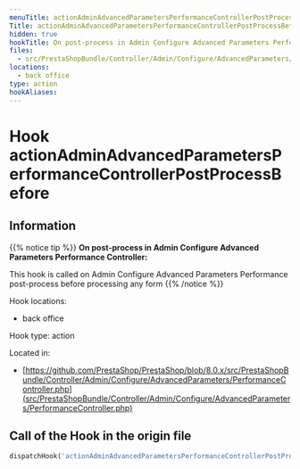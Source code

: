 ```yaml
---
menuTitle: actionAdminAdvancedParametersPerformanceControllerPostProcessBefore
Title: actionAdminAdvancedParametersPerformanceControllerPostProcessBefore
hidden: true
hookTitle: On post-process in Admin Configure Advanced Parameters Performance Controller
files:
  - src/PrestaShopBundle/Controller/Admin/Configure/AdvancedParameters/PerformanceController.php
locations:
  - back office
type: action
hookAliases:
---
```


# Hook actionAdminAdvancedParametersPerformanceControllerPostProcessBefore

## Information

{{% notice tip %}}
**On post-process in Admin Configure Advanced Parameters Performance Controller:** 

This hook is called on Admin Configure Advanced Parameters Performance post-process before processing any form
{{% /notice %}}

Hook locations: 
  - back office

Hook type: action

Located in: 
  - [https://github.com/PrestaShop/PrestaShop/blob/8.0.x/src/PrestaShopBundle/Controller/Admin/Configure/AdvancedParameters/PerformanceController.php](src/PrestaShopBundle/Controller/Admin/Configure/AdvancedParameters/PerformanceController.php)

## Call of the Hook in the origin file

```php
dispatchHook('actionAdminAdvancedParametersPerformanceControllerPostProcessBefore', ['controller' => $this])
```